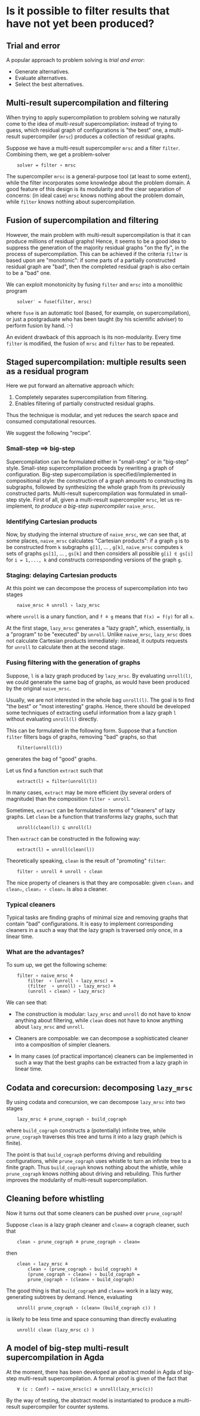 # Is it possible to filter results that have not yet been produced?

## Trial and error

A popular approach to problem solving is _trial and error_:

* Generate alternatives.
* Evaluate alternatives.
* Select the best alternatives.

## Multi-result supercompilation and filtering

When trying to apply supercompilation to problem solving we naturally come to
the idea of _multi-result_ supercompilation: instead of trying to guess, which
residual graph of configurations is "the best" one, a multi-result supercompiler
(`mrsc`) produces a collection of residual graphs.

Suppose we have a multi-result supercompiler `mrsc` and a filter `filter`.
Combining them, we get a problem-solver

```text
    solver = filter ∘ mrsc
```

The supercompiler `mrsc` is a general-purpose tool (at least to some extent),
while the filter incorporates some knowledge about the problem domain. A good
feature of this design is its modularity and the clear separation of concerns:
(in ideal case) `mrsc` knows nothing about the problem domain, while `filter`
knows nothing about supercompilation.

## Fusion of supercompilation and filtering

However, the main problem with multi-result supercompilation is that it can
produce millions of residual graphs! Hence, it seems to be a good idea to
suppress the generation of the majority residual graphs "on the fly", in the
process of supercompilation. This can be achieved if the criteria `filter` is
based upon are "monotonic": if some parts of a partially constructed residual
graph are "bad", then the completed residual graph is also certain to be a "bad"
one.

We can exploit monotonicity by fusing `filter` and `mrsc` into a monolithic
program

```text
    solver′ = fuse(filter, mrsc)
```

where `fuse` is an automatic tool (based, for example, on supercompilation), or
just a postgraduate who has been taught (by his scientific adviser) to perform
fusion by hand. :-)

An evident drawback of this approach is its non-modularity. Every time `filter`
is modified, the fusion of `mrsc` and `filter` has to be repeated.

## Staged supercompilation: multiple results seen as a residual program

Here we put forward an alternative approach which:

1. Completely separates supercompilation from filtering.
2. Enables filtering of partially constructed residual graphs.

Thus the technique is modular, and yet reduces the search space and consumed
computational resources.

We suggest the following "recipe".

### Small-step ⟹ big-step

Supercompilation can be formulated either in "small-step" or in "big-step"
style. Small-step supercompilation proceeds by rewriting a graph of
configuration. Big-step supercompilation is specified/implemented in
compositional style: the construction of a graph amounts to constructing its
subgraphs, followed by synthesizing the whole graph from its previously
constructed parts. Multi-result supercompilation was formulated in small-step
style. First of all, given a multi-result supercompiler `mrsc`, let us
re-implement, _to produce a big-step supercompiler_ `naive_mrsc`.

### Identifying Cartesian products

Now, by studying the internal structure of `naive_mrsc`, we can see that, at
some places, `naive_mrsc` calculates "Cartesian products": if a graph `g` is to
be constructed from `k` subgraphs `g[1]`, ... , `g[k]`, `naive_mrsc` computes `k`
sets of graphs `gs[1]`, ... , `gs[k]` and then considers all possible
`g[i] ∈ gs[i]` for `i = 1,..., k` and constructs corresponding versions of
the graph `g`.

### Staging: delaying Cartesian products

At this point we can decompose the process of supercompilation into two stages

```text
    naive_mrsc ≗ unroll ∘ lazy_mrsc
```

where `unroll` is a unary function, and `f ≗ g` means that `f(x) = f(y)`
for all `x`.

At the first stage, `lazy_mrsc` generates a "lazy graph", which, essentially, is
a "program" to be "executed" by `unroll`. Unlike `naive_mrsc`, `lazy_mrsc`
does not calculate Cartesian products immediately: instead, it outputs requests
for `unroll` to calculate then at the second stage.

### Fusing filtering with the generation of graphs

Suppose, `l` is a lazy graph produced by `lazy_mrsc`. By evaluating `unroll(l)`,
we could generate the same bag of graphs, as would have been produced by
the original `naive_mrsc`.

Usually, we are not interested in the whole bag `unroll(l)`.
The goal is to find "the best" or "most interesting" graphs.
Hence, there should be developed some techniques of extracting
useful information from a lazy graph `l` without evaluating
`unroll(l)` directly.

This can be formulated in the following form.
Suppose that a function `filter` filters bags of graphs,
removing "bad" graphs, so that

```text
    filter(unroll(l))
```

generates the bag of "good" graphs.

Let us find a function `extract` such that

```text
    extract(l) = filter(unroll(l))
```

In many cases, `extract` may be more efficient (by several orders
of magnitude) than the composition `filter ∘ unroll`.

Sometimes, `extract` can be formulated in terms of "cleaners" of
lazy graphs. Let `clean` be a function that transforms lazy graphs,
such that

```text
    unroll(clean(l)) ⊆ unroll(l)
```

Then `extract` can be constructed in the following way:

```text
    extract(l) = unroll(clean(l))
```

Theoretically speaking, `clean` is the result of "promoting" `filter`:

```text
    filter ∘ unroll ≗ unroll ∘ clean
```

The nice property of cleaners is that they are composable:
given `clean₁` and `clean₂`, `clean₂ ∘ clean₁` is also a cleaner.

### Typical cleaners

Typical tasks are finding graphs of minimal size and removing graphs that
contain "bad" configurations. It is easy to implement corresponding cleaners in
a such a way that the lazy graph is traversed only once, in a linear time.

### What are the advantages?

To sum up, we get the following scheme:

```text
    filter ∘ naive_mrsc ≗
        filter  ∘ (unroll ∘ lazy_mrsc) =
        (filter  ∘ unroll) ∘ lazy_mrsc) ≗
        (unroll ∘ clean) ∘ lazy_mrsc)
```

We can see that:

* The construction is modular: `lazy_mrsc` and `unroll` do not have to know
  anything about filtering, while `clean` does not have to know anything about
  `lazy_mrsc` and `unroll`.

* Cleaners are composable: we can decompose a sophisticated cleaner into a
  composition of simpler cleaners.

* In many cases (of practical importance) cleaners can be implemented in such a
  way that the best graphs can be extracted from a lazy graph in linear time.

## Codata and corecursion: decomposing `lazy_mrsc`

By using codata and corecursion, we can decompose `lazy_mrsc` into two stages

```text
    lazy_mrsc ≗ prune_cograph ∘ build_cograph
```

where `build_cograph` constructs a (potentially) infinite tree, while
`prune_cograph` traverses this tree and turns it into a lazy graph
(which is finite).

The point is that `build_cograph` performs driving and rebuilding
configurations, while `prune_cograph` uses whistle to turn an infinite tree
to a finite graph. Thus `build_cograph` knows nothing about the whistle, while
`prune_cograph` knows nothing about driving and rebuilding. This further
improves the modularity of multi-result supercompilation.

## Cleaning before whistling

Now it turns out that some cleaners can be pushed over `prune_cograph`!

Suppose `clean` is a lazy graph cleaner and `clean∞` a cograph cleaner, such that

```text
    clean ∘ prune_cograph ≗ prune_cograph ∘ clean∞
```

then

```text
    clean ∘ lazy_mrsc ≗
        clean ∘ (prune_cograph ∘ build_cograph) ≗
        (prune_cograph ∘ clean∞) ∘ build_cograph =
        prune_cograph ∘ (clean∞ ∘ build_cograph)
```

The good thing is that `build_cograph` and `clean∞` work in a lazy way,
generating subtrees by demand. Hence, evaluating

```text
    unroll( prune_cograph ∘ (clean∞ (build_cograph c)) )
```

is likely to be less time and space consuming than directly evaluating

```text
    unroll( clean (lazy_mrsc c) )
```

## A model of big-step multi-result supercompilation in Agda

At the moment, there has been developed an abstract model in Agda of big-step
multi-result supercompilation. A formal proof is given of the fact that

```text
    ∀ (c : Conf) → naive_mrsc(c) ≡ unroll(lazy_mrsc(c))
```

By the way of testing, the abstract model is instantiated to produce a
multi-result supercompiler for counter systems.
